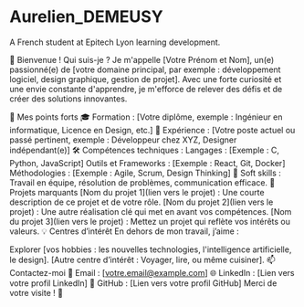 # Aurelien_DEMEUSY
A French student at Epitech Lyon learning development.

👋 Bienvenue !
Qui suis-je ?
Je m'appelle [Votre Prénom et Nom], un(e) passionné(e) de [votre domaine principal, par exemple : développement logiciel, design graphique, gestion de projet]. Avec une forte curiosité et une envie constante d'apprendre, je m'efforce de relever des défis et de créer des solutions innovantes.

🌟 Mes points forts
🎓 Formation : [Votre diplôme, exemple : Ingénieur en informatique, Licence en Design, etc.]
💼 Expérience : [Votre poste actuel ou passé pertinent, exemple : Développeur chez XYZ, Designer indépendant(e)]
🛠️ Compétences techniques :
Langages : [Exemple : C, Python, JavaScript]
Outils et Frameworks : [Exemple : React, Git, Docker]
Méthodologies : [Exemple : Agile, Scrum, Design Thinking]
🤝 Soft skills : Travail en équipe, résolution de problèmes, communication efficace.
💼 Projets marquants
[Nom du projet 1](lien vers le projet) : Une courte description de ce projet et de votre rôle.
[Nom du projet 2](lien vers le projet) : Une autre réalisation clé qui met en avant vos compétences.
[Nom du projet 3](lien vers le projet) : Mettez un projet qui reflète vos intérêts ou valeurs.
💡 Centres d’intérêt
En dehors de mon travail, j’aime :

Explorer [vos hobbies : les nouvelles technologies, l'intelligence artificielle, le design].
[Autre centre d’intérêt : Voyager, lire, ou même cuisiner].
📫 Contactez-moi
📧 Email : [votre.email@example.com]
🌐 LinkedIn : [Lien vers votre profil LinkedIn]
🐙 GitHub : [Lien vers votre profil GitHub]
Merci de votre visite ! 🚀